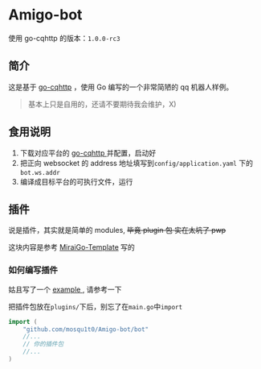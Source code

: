 # Amigo-bot
使用 go-cqhttp 的版本：`1.0.0-rc3`
## 简介
这是基于 [go-cqhttp](https://github.com/Mrs4s/go-cqhttp) ，使用 Go 编写的一个非常简陋的 qq 机器人样例。

> 基本上只是自用的，还请不要期待我会维护，X)

## 食用说明
1. 下载对应平台的 [ go-cqhttp ](https://github.com/Mrs4s/go-cqhttp/releases) 并配置，启动好
2. 把正向 websocket 的 address 地址填写到`config/application.yaml` 下的 `bot.ws.addr`
3. 编译成目标平台的可执行文件，运行

## 插件
说是插件，其实就是简单的 modules, <del>毕竟 plugin 包 实在太坑了 pwp</del>

这块内容是参考 [MiraiGo-Template](https://github.com/Logiase/MiraiGo-Template) 写的

### 如何编写插件
姑且写了一个 [ example ](https://github.com/mosqu1t0/Amigo-bot/blob/master/plugins/ezres/ezres.go), 请参考一下

把插件包放在`plugins/`下后，别忘了在`main.go`中`import`

```go
import (
	"github.com/mosqu1t0/Amigo-bot/bot"
    //...
    // 你的插件包
    //...
)
```

